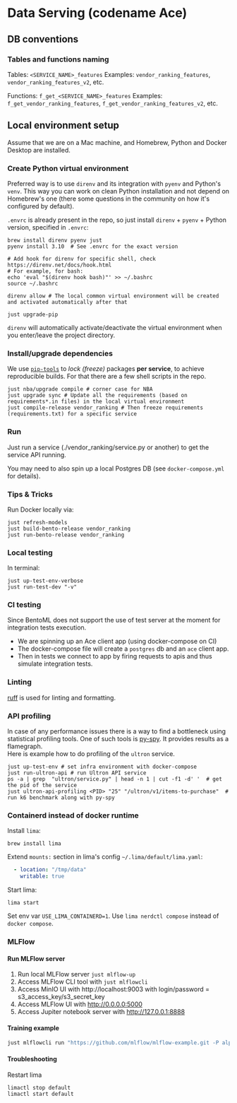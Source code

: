 # Data Serving (codename Ace)

## DB conventions

### Tables and functions naming

Tables: `<SERVICE_NAME>_features`
Examples: `vendor_ranking_features`, `vendor_ranking_features_v2`, etc.

Functions: `f_get_<SERVICE_NAME>_features`
Examples: `f_get_vendor_ranking_features`, `f_get_vendor_ranking_features_v2`, etc.

## Local environment setup

Assume that we are on a Mac machine, and Homebrew, Python and Docker Desktop are installed.

### Create Python virtual environment

Preferred way is to use `direnv` and its integration with `pyenv` and Python's `venv`. This way you can work on clean
Python installation and not depend on Homebrew's one (there some questions in the community on how it's configured by
default).

`.envrc` is already present in the repo, so just install `direnv` + `pyenv` + Python version, specified in `.envrc`:

```shell
brew install direnv pyenv just
pyenv install 3.10  # See .envrc for the exact version

# Add hook for direnv for specific shell, check https://direnv.net/docs/hook.html
# For example, for bash:
echo 'eval "$(direnv hook bash)"' >> ~/.bashrc 
source ~/.bashrc 

direnv allow # The local common virtual environment will be created and activated automatically after that

just upgrade-pip
```

`direnv` will automatically activate/deactivate the virtual environment when you enter/leave the project directory.

### Install/upgrade dependencies

We use [`pip-tools`](https://github.com/jazzband/pip-tools) to _lock (freeze)_ packages **per service**, to achieve 
reproducible builds. For that there are a few shell scripts in the repo.

```shell
just nba/upgrade compile # corner case for NBA
just upgrade sync # Update all the requirements (based on requirements*.in files) in the local virtual environment
just compile-release vendor_ranking # Then freeze requirements (requirements.txt) for a specific service
```

### Run

Just run a service (./vendor_ranking/service.py or another) to get the service API running.

You may need to also spin up a local Postgres DB (see `docker-compose.yml` for details).

### Tips & Tricks

Run Docker locally via:

```shell
just refresh-models
just build-bento-release vendor_ranking 
just run-bento-release vendor_ranking
```

### Local testing

In terminal:

```shell
just up-test-env-verbose
just run-test-dev "-v"
```


### CI testing

Since BentoML does not support the use of test server at the moment for integration tests execution.

- We are spinning up an Ace client app (using docker-compose on CI)
- The docker-compose file will create a `postgres` db and an `ace` client app.
- Then in tests we connect to app by firing requests to apis and thus simulate integration tests.

### Linting

[ruff](https://docs.astral.sh/ruff/) is used for linting and formatting.

### API profiling

In case of any performance issues there is a way to find a bottleneck using statistical profiling tools.
One of such tools is [py-spy](https://github.com/benfred/py-spy). It provides results as a flamegraph. </br>
Here is example how to do profiling of the `ultron` service.

```shell
just up-test-env # set infra environment with docker-compose
just run-ultron-api # run Ultron API service
ps -a | grep  "ultron/service.py" | head -n 1 | cut -f1 -d' '  # get the pid of the service
just ultron-api-profiling <PID> "25" "/ultron/v1/items-to-purchase"  # run k6 benchmark along with py-spy
```

### Containerd instead of docker runtime
Install `lima`:
```shell
brew install lima
```
Extend `mounts:` section in lima's config `~/.lima/default/lima.yaml`:
```yaml
  - location: "/tmp/data"
    writable: true
```
Start lima:
```shell
lima start
```
Set env var `USE_LIMA_CONTAINERD=1`. Use `lima nerdctl compose` instead of `docker compose`.


### MLFlow
#### Run MLFlow server
1. Run local MLFlow server `just mlflow-up`
2. Access MLFlow CLI tool with `just mlflowcli`  
3. Access MinIO UI with http://localhost:9003 with login/password = s3_access_key/s3_secret_key
4. Access MLFlow UI with http://0.0.0.0:5000
5. Access Jupiter notebook server with http://127.0.0.1:8888
#### Training example
```bash
just mlflowcli run "https://github.com/mlflow/mlflow-example.git -P alpha=0.42"
```
#### Troubleshooting
Restart lima
```bash
limactl stop default
limactl start default
```
